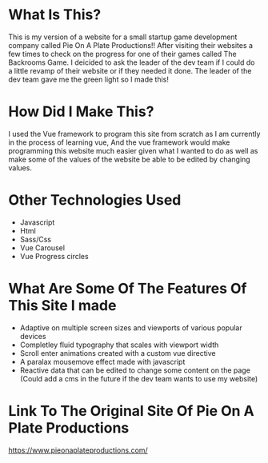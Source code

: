 # What Is This?

This is my version of a website for a small startup game development company called Pie On A Plate Productions!! After visiting their websites a few times to check on the progress for one of their games called The Backrooms Game. I deicided to ask the leader of the dev team if I could do a little revamp of their website or if they needed it done. The leader of the dev team gave me the green light so I made this!

# How Did I Make This?

I used the Vue framework to program this site from scratch as I am currently in the process of learning vue, And the vue framework would make programming this website much easier given what I wanted to do as well as make some of the values of the website be able to be edited by changing values.

# Other Technologies Used

- Javascript
- Html
- Sass/Css
- Vue Carousel
- Vue Progress circles


# What Are Some Of The Features Of This Site I made

- Adaptive on multiple screen sizes and viewports of various popular devices
- Completley fluid typography that scales with viewport width
- Scroll enter animations created with a custom vue directive
- A paralax mousemove effect made with javascript
- Reactive data that can be edited to change some content on the page (Could add a cms in the future if the dev team wants to use my website)

# Link To The Original Site Of Pie On A Plate Productions

https://www.pieonaplateproductions.com/

